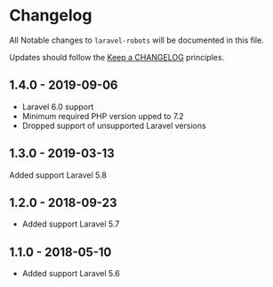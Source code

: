 # Changelog

All Notable changes to `laravel-robots` will be documented in this file.

Updates should follow the [Keep a CHANGELOG](http://keepachangelog.com/) principles.

## 1.4.0 - 2019-09-06

- Laravel 6.0 support
- Minimum required PHP version upped to 7.2
- Dropped support of unsupported Laravel versions

## 1.3.0 - 2019-03-13

Added support Laravel 5.8

## 1.2.0 - 2018-09-23

-  Added support Laravel 5.7

## 1.1.0 - 2018-05-10

- Added support Laravel 5.6
